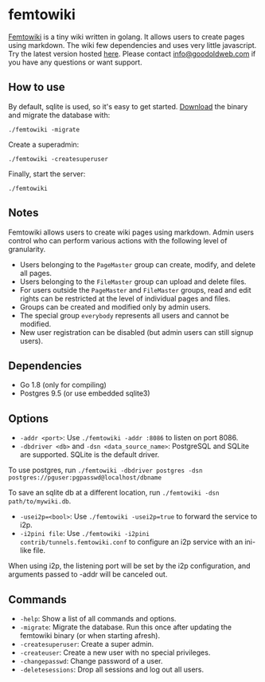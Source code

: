 femtowiki
=========

[Femtowiki](http://www.goodoldweb.com/femtowiki/) is a tiny wiki written in golang. It allows users to create pages using markdown.
The wiki few dependencies and uses very little javascript.
Try the latest version hosted [here](https://wiki.goodoldweb.com). Please contact [info@goodoldweb.com](mailto:info@goodoldweb.com)
if you have any questions or want support.

How to use
----------

By default, sqlite is used, so it's easy to get started.
[Download](https://github.com/s-gv/femtowiki/releases) the binary and migrate the database with:

```
./femtowiki -migrate
```

Create a superadmin:

```
./femtowiki -createsuperuser
```

Finally, start the server:

```
./femtowiki
```

Notes
-----

Femtowiki allows users to create wiki pages using markdown.
Admin users control who can perform various actions with the following level of granularity.

- Users belonging to the `PageMaster` group can create, modify, and delete all pages.
- Users belonging to the `FileMaster` group can upload and delete files.
- For users outside the `PageMaster` and `FileMaster` groups, read and edit rights can be restricted at the level
of individual pages and files.
- Groups can be created and modified only by admin users.
- The special group `everybody` represents all users and cannot be modified.
- New user registration can be disabled (but admin users can still signup users).


Dependencies
------------

- Go 1.8 (only for compiling)
- Postgres 9.5 (or use embedded sqlite3)

Options
-------

- `-addr <port>`: Use `./femtowiki -addr :8086` to listen on port 8086.
- `-dbdriver <db>` and `-dsn <data_source_name>`: PostgreSQL and SQLite are supported. SQLite is the default driver.

To use postgres, run `./femtowiki -dbdriver postgres -dsn postgres://pguser:pgpasswd@localhost/dbname`

To save an sqlite db at a different location, run `./femtowiki -dsn path/to/mywiki.db`.

- `-usei2p=<bool>`: Use `./femtowiki -usei2p=true` to forward the service to i2p.
- `-i2pini file`: Use `./femtowiki -i2pini contrib/tunnels.femtowiki.conf` to configure an i2p service with an ini-like file.

When using i2p, the listening port will be set by the i2p configuration, and
arguments passed to -addr will be canceled out.

Commands
--------

- `-help`: Show a list of all commands and options.
- `-migrate`: Migrate the database. Run this once after updating the femtowiki binary (or when starting afresh).
- `-createsuperuser`: Create a super admin.
- `-createuser`: Create a new user with no special privileges.
- `-changepasswd`: Change password of a user.
- `-deletesessions`: Drop all sessions and log out all users.
